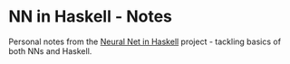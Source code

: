 # NN in Haskell - Notes
Personal notes from the [Neural Net in Haskell](https://github.com/Tara-1022/Neural_Network_Haskell) project - tackling basics of both NNs and Haskell.
